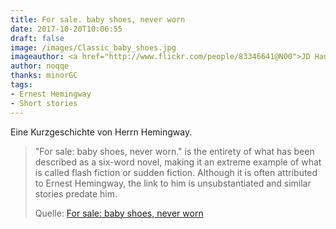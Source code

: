 ```yaml
---
title: For sale. baby shoes, never worn
date: 2017-10-20T10:06:55
draft: false
image: /images/Classic_baby_shoes.jpg
imageauthor: <a href="http://www.flickr.com/people/83346641@N00">JD Hancock</a>
author: noqqe
thanks: minorGC
tags:
- Ernest Hemingway
- Short stories
---
```


Eine Kurzgeschichte von Herrn Hemingway.

> "For sale: baby shoes, never worn." is the entirety of what has been described
> as a six-word novel, making it an extreme example of what is called flash
> fiction or sudden fiction. Although it is often attributed to Ernest
> Hemingway, the link to him is unsubstantiated and similar stories predate him.
>
> Quelle: [For sale: baby shoes, never worn](https://en.wikipedia.org/wiki/For_sale:_baby_shoes,_never_worn)